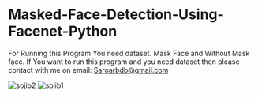# Masked-Face-Detection-Using-Facenet-Python
For Running this Program You need dataset. Mask Face and Without Mask face. If You want to run this program and you need dataset then please contact with me on 
email: Saroarbdb@gmail.com

![sojib2](https://user-images.githubusercontent.com/61473634/137074890-07bc4fb0-70db-43ab-8fb3-6c7e8a1c93f2.png)
![sojib1](https://user-images.githubusercontent.com/61473634/137074897-e5ad7d02-710e-4b03-910d-425a969c8736.png)
